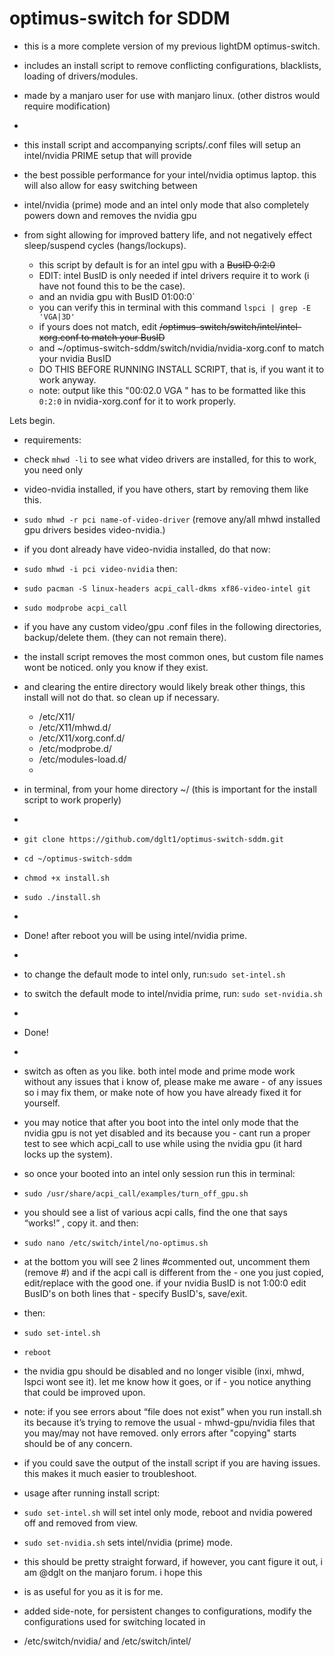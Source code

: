 # optimus-switch for SDDM
- this is a more complete version of my previous lightDM optimus-switch.
- includes an install script to remove conflicting configurations, blacklists, loading of drivers/modules. 
- made by a manjaro user for use with manjaro linux. (other distros would require modification)
- 
- this install script and accompanying scripts/.conf files will setup an intel/nvidia PRIME setup that will provide
- the best possible performance for your intel/nvidia optimus laptop. this will also allow for easy switching between
- intel/nvidia (prime) mode and an intel only mode that also completely powers down and removes the nvidia gpu
- from sight allowing for improved battery life, and not negatively effect sleep/suspend cycles (hangs/lockups).

  - this script by default is for an intel gpu with a ~~BusID 0:2:0~~
  - EDIT: intel BusID is only needed if intel drivers require it to work (i have not found this to be the case).
  - and an nvidia gpu with BusID 01:00:0`
  - you can verify this in terminal with this command `lspci | grep -E 'VGA|3D'`
  - if yours does not match, edit ~~/optimus-switch/switch/intel/intel-xorg.conf to match your BusID~~
  - and ~/optimus-switch-sddm/switch/nvidia/nvidia-xorg.conf  to match your nvidia BusID
  - DO THIS BEFORE RUNNING INSTALL SCRIPT, that is, if you want it to work anyway.
  - note: output like this "00:02.0 VGA " has to be formatted like this `0:2:0` in nvidia-xorg.conf for it to work properly.


Lets begin.
- requirements:
 - check `mhwd -li` to see what video drivers are installed, for this to work, you need only
 - video-nvidia installed, if you have others, start by removing them like this.
 - `sudo mhwd -r pci name-of-video-driver` (remove any/all mhwd installed gpu drivers besides video-nvidia.)
- if you dont already have video-nvidia installed, do that now:
- `sudo mhwd -i pci video-nvidia`
then:
 - `sudo pacman -S linux-headers acpi_call-dkms xf86-video-intel git` 
 - `sudo modprobe acpi_call`

- if you have any custom video/gpu .conf files in the following directories, backup/delete them. (they can not remain there).
- the install script removes the most common ones, but custom file names wont be noticed. only you know if they exist.
- and clearing the entire directory would likely break other things, this install will not do that. so clean up if necessary.
   - /etc/X11/
   - /etc/X11/mhwd.d/
   - /etc/X11/xorg.conf.d/
   - /etc/modprobe.d/
   - /etc/modules-load.d/
   -
- in terminal, from your home directory ~/  (this is important for the install script to work properly)
- 
- `git clone https://github.com/dglt1/optimus-switch-sddm.git`
- `cd ~/optimus-switch-sddm`
- `chmod +x install.sh`
- `sudo ./install.sh`
- 
-  Done! after reboot you will be using intel/nvidia prime. 
- 
- to change the default mode to intel only, run:`sudo set-intel.sh`
- to switch the default mode to intel/nvidia prime, run: `sudo set-nvidia.sh`
- 
- Done!
-
- switch as often as you like. both intel mode and prime mode work without any issues that i know of, please make me aware - of any issues so i may fix them, or make note of how you have already fixed it for yourself.

- you may notice that after you boot into the intel only mode that the nvidia gpu is not yet disabled and its because you - cant run a proper test to see which acpi_call to use while using the nvidia gpu (it hard locks up the system).

- so once your booted into an intel only session run this in terminal:
- `sudo /usr/share/acpi_call/examples/turn_off_gpu.sh`

- you should see a list of various acpi calls, find the one that says “works!” , copy it. and then:
- `sudo nano /etc/switch/intel/no-optimus.sh`

- at the bottom you will see 2 lines #commented out, uncomment them (remove #) and if the acpi call is different from the - one you just copied, edit/replace with the good one. if your nvidia BusID is not 1:00:0 edit BusID's on both lines that - specify BusID's, save/exit.

- then:

- `sudo set-intel.sh`
- `reboot`

- the nvidia gpu should be disabled and no longer visible (inxi, mhwd, lspci wont see it). let me know how it goes, or if - you notice anything that could be improved upon. 

- note: if you see errors about “file does not exist” when you run install.sh its because it’s trying to remove the usual - mhwd-gpu/nvidia files that you may/may not have removed. only errors after "copying" starts should be of any concern. 
- if you could save the output of the install script if you are having issues. this makes it much easier to troubleshoot.


- usage after running install script:  

- `sudo set-intel.sh` will set intel only mode, reboot and nvidia powered off and removed from view.

- `sudo set-nvidia.sh`  sets intel/nvidia (prime) mode.

- this should be pretty straight forward, if however, you cant figure it out, i am @dglt on the manjaro forum. i hope this
- is as useful for you as it is for me.

- added side-note, for persistent changes to configurations, modify the configurations used for switching located in
 - /etc/switch/nvidia/  and  /etc/switch/intel/  
